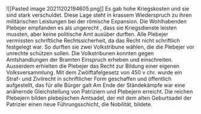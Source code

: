 ![[Pasted image 20211202194605.png]]
Es gab hohe Kriegskosten und sie sind stark verschuldet. Diese Lage steht in krassem Wiederspruch zu ihren militärischen Leistungen bei der römische Expansion.
Die Wohlhabenden Plebejer empfanden es als ungerecht , dass sie Kriegsdienste leisten mussten, aber keine politische Amt ausüber durften.
Alle Plebejer vermissten schriftliche Rechtssicherheit, da das Recht nicht schriftlich festgelegt war. So durften sie zwei Volkstribune wählen, die die Plebejer vor unrechte schützen sollen. Die Volkstribunen konnten gegen Amtshandlungen der Bramten Einspruch erheben und einschreiten. Ausserdem erhielten die Plebejer das Recht zur Bildung einer eigenen Volksversammlung. Mit dem Zwölftafelgesetz von 450 v chr. wurde ein Straf- und Zivilrecht in schriftlicher Form geschaffen und öffentlich aufgestellt, das für alle Bürger galt
Am Ende der Ständekämpfe war eine anähernde Gleichstellung von Patriziern und Plebejern erreicht. Die reichen Plebejern bilden plebejischen Amtsadel, der mit dem alten Geburtsadel der Patrizier einen neue Führungsschicht, die Nobilität, bildete.